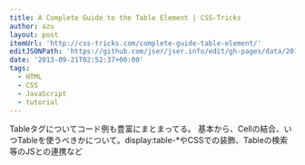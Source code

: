 ```yaml
---
title: A Complete Guide to the Table Element | CSS-Tricks
author: azu
layout: post
itemUrl: 'http://css-tricks.com/complete-guide-table-element/'
editJSONPath: 'https://github.com/jser/jser.info/edit/gh-pages/data/2013/09/index.json'
date: '2013-09-21T02:52:37+00:00'
tags:
  - HTML
  - CSS
  - JavaScript
  - tutorial
---
```

Tableタグについてコード例も豊富にまとまってる。
基本から、Cellの結合、いつTableを使うべきかについて。display:table-*やCSSでの装飾、Tableの検索等のJSとの連携など

